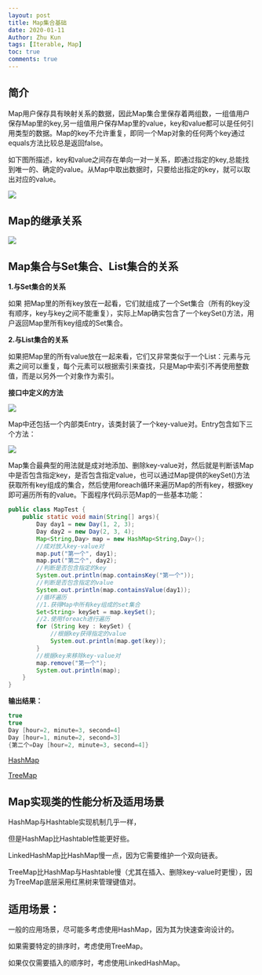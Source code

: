 ```yaml
---
layout: post
title: Map集合基础
date: 2020-01-11
Author: Zhu Kun
tags: [Iterable, Map]
toc: true
comments: true
---
```


## 简介

Map用户保存具有映射关系的数据，因此Map集合里保存着两组数，一组值用户保存Map里的key,另一组值用户保存Map里的value，key和value都可以是任何引用类型的数据。Map的key不允许重复，即同一个Map对象的任何两个key通过equals方法比较总是返回false。

如下图所描述，key和value之间存在单向一对一关系，即通过指定的key,总能找到唯一的、确定的value。从Map中取出数据时，只要给出指定的key，就可以取出对应的value。

![](http://justzk.github.io/images/map-collection-basics/map-collection-basics-2.jpg)

## Map的继承关系

![](http://justzk.github.io/images/map-collection-basics/map-collection-basics-1.png)

## Map集合与Set集合、List集合的关系

**1.与Set集合的关系**

如果 把Map里的所有key放在一起看，它们就组成了一个Set集合（所有的key没有顺序，key与key之间不能重复），实际上Map确实包含了一个keySet()方法，用户返回Map里所有key组成的Set集合。

**2.与List集合的关系**

如果把Map里的所有value放在一起来看，它们又非常类似于一个List：元素与元素之间可以重复，每个元素可以根据索引来查找，只是Map中索引不再使用整数值，而是以另外一个对象作为索引。

**接口中定义的方法**

![](http://justzk.github.io/images/map-collection-basics/map-collection-basics-3.png)

Map中还包括一个内部类Entry，该类封装了一个key-value对。Entry包含如下三个方法：

![](http://justzk.github.io/images/map-collection-basics/map-collection-basics-4.png)

Map集合最典型的用法就是成对地添加、删除key-value对，然后就是判断该Map中是否包含指定key，是否包含指定value，也可以通过Map提供的keySet()方法获取所有key组成的集合，然后使用foreach循环来遍历Map的所有key，根据key即可遍历所有的value。下面程序代码示范Map的一些基本功能：

```java
public class MapTest {
    public static void main(String[] args){
        Day day1 = new Day(1, 2, 3);
        Day day2 = new Day(2, 3, 4);
        Map<String,Day> map = new HashMap<String,Day>();
        //成对放入key-value对
        map.put("第一个", day1);
        map.put("第二个", day2);
        //判断是否包含指定的key
        System.out.println(map.containsKey("第一个"));
        //判断是否包含指定的value
        System.out.println(map.containsValue(day1));
        //循环遍历
        //1.获得Map中所有key组成的set集合
        Set<String> keySet = map.keySet();
        //2.使用foreach进行遍历
        for (String key : keySet) {
            //根据key获得指定的value
            System.out.println(map.get(key));
        }
        //根据key来移除key-value对
        map.remove("第一个");
        System.out.println(map);
    }
}
```

**输出结果：**

```java
true
true
Day [hour=2, minute=3, second=4]
Day [hour=1, minute=2, second=3]
{第二个=Day [hour=2, minute=3, second=4]}
```

[HashMap](onenote:#HashMap&section-id={2E43351A-C506-3B47-8E98-04EEDBD78EAA}&page-id={B28C4B37-65DA-0D40-A2A5-FB00C9EF7757}&end&base-path=https://d.docs.live.net/f634f5cd1abdf5be/文档/ZhuKun/Android/Java/集合/Map.one)

[TreeMap](onenote:#TreeMap&section-id={2E43351A-C506-3B47-8E98-04EEDBD78EAA}&page-id={C6458A0E-2157-2B46-AAD5-4523C992D8A8}&end&base-path=https://d.docs.live.net/f634f5cd1abdf5be/文档/ZhuKun/Android/Java/集合/Map.one)

## Map实现类的性能分析及适用场景

HashMap与Hashtable实现机制几乎一样，

但是HashMap比Hashtable性能更好些。

LinkedHashMap比HashMap慢一点，因为它需要维护一个双向链表。

TreeMap比HashMap与Hashtable慢（尤其在插入、删除key-value时更慢），因为TreeMap底层采用红黑树来管理键值对。

## 适用场景：

一般的应用场景，尽可能多考虑使用HashMap，因为其为快速查询设计的。

如果需要特定的排序时，考虑使用TreeMap。

如果仅仅需要插入的顺序时，考虑使用LinkedHashMap。